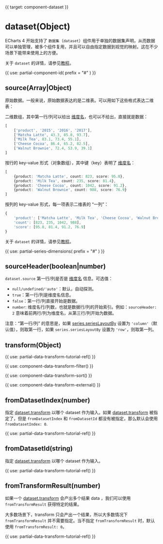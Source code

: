 
{{ target: component-dataset }}

# dataset(Object)

ECharts 4 开始支持了 `数据集`（`dataset`）组件用于单独的数据集声明，从而数据可以单独管理，被多个组件复用，并且可以自由指定数据到视觉的映射。这在不少场景下能带来使用上的方便。

关于 `dataset` 的详情，请参见[教程](${handbookPath}concepts/dataset)。

{{ use: partial-component-id(
    prefix = "#"
) }}

## source(Array|Object)

原始数据。一般来说，原始数据表达的是二维表。可以用如下这些格式表达二维表：

二维数组，其中第一行/列可以给出 [维度名](~dataset.dimensions)，也可以不给出，直接就是数据：

```ts
[
    ['product', '2015', '2016', '2017'],
    ['Matcha Latte', 43.3, 85.8, 93.7],
    ['Milk Tea', 83.1, 73.4, 55.1],
    ['Cheese Cocoa', 86.4, 65.2, 82.5],
    ['Walnut Brownie', 72.4, 53.9, 39.1]
]
```

按行的 key-value 形式（对象数组），其中键（key）表明了 [维度名](~dataset.dimensions)：
```ts
[
    {product: 'Matcha Latte', count: 823, score: 95.8},
    {product: 'Milk Tea', count: 235, score: 81.4},
    {product: 'Cheese Cocoa', count: 1042, score: 91.2},
    {product: 'Walnut Brownie', count: 988, score: 76.9}
]
```

按列的 key-value 形式，每一项表示二维表的 “一列”：

```ts
{
    'product': ['Matcha Latte', 'Milk Tea', 'Cheese Cocoa', 'Walnut Brownie'],
    'count': [823, 235, 1042, 988],
    'score': [95.8, 81.4, 91.2, 76.9]
}
```

关于 `dataset` 的详情，请参见[教程](${handbookPath}concepts/dataset)。

{{ use: partial-series-dimensions(
    prefix = "#"
) }}

## sourceHeader(boolean|number)

`dataset.source` 第一行/列是否是 [维度名](~dataset.dimensions) 信息。可选值：

+ `null/undefined/'auto'`：默认，自动探测。
+ `true`：第一行/列是维度名信息。
+ `false`：第一行/列直接开始是数据。
+ `number`: 维度名行/列数，也就是数据行/列的开始索引。例如：`sourceHeader: 2` 意味着前两行/列为维度名，从第三行/列开始为数据。

注意：“第一行/列” 的意思是，如果 [series.seriesLayoutBy](~series.seriesLayoutBy) 设置为 `'column'`（默认值），则取第一行，如果 `series.seriesLayoutBy` 设置为 `'row'`，则取第一列。

## transform(Object)

{{ use: partial-data-transform-tutorial-ref() }}

{{ use: component-data-transform-filter() }}

{{ use: component-data-transform-sort() }}

{{ use: component-data-transform-external() }}

## fromDatasetIndex(number)

指定 [dataset.transform](~dataset.transform) 以哪个 dataset 作为输入。如果 [dataset.transform](~dataset.transform) 被指定了，但是 `fromDatasetIndex` 和 `fromDatasetId` 都没有被指定，那么默认会使用 `fromDatasetIndex: 0`.

{{ use: partial-data-transform-tutorial-ref() }}

## fromDatasetId(string)

指定 [dataset.transform](~dataset.transform) 以哪个 dataset 作为输入。

{{ use: partial-data-transform-tutorial-ref() }}

## fromTransformResult(number)

如果一个 [dataset.transform](~dataset.transform) 会产出多个结果 data ，我们可以使用 `fromTransformResult` 获得特定的结果。

大多数场景下，transform 只会产出一个结果，所以大多数情况下 `fromTransformResult` 并不需要指定。当不指定 `fromTransformResult` 时，默认使用 `fromTransformResult: 0`。

{{ use: partial-data-transform-tutorial-ref() }}

